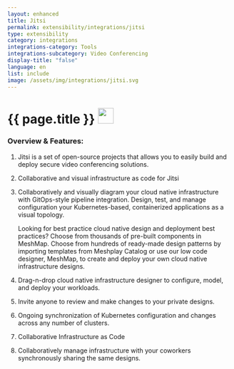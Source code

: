 ```yaml
---
layout: enhanced
title: Jitsi
permalink: extensibility/integrations/jitsi
type: extensibility
category: integrations
integrations-category: Tools
integrations-subcategory: Video Conferencing
display-title: "false"
language: en
list: include
image: /assets/img/integrations/jitsi.svg
---
```


<h1>{{ page.title }} <img src="{{ page.image }}" style="width: 35px; height: 35px;" /></h1>


<!-- This needs replaced with the Category property, not the sub-category.
 #### About: Jitsi is a set of open-source projects that allows you to easily build and deploy secure video conferencing solutions. -->

### Overview & Features:

1. Jitsi is a set of open-source projects that allows you to easily build and deploy secure video conferencing solutions.

2. Collaborative and visual infrastructure as code for Jitsi

4. 
    Collaboratively and visually diagram your cloud native infrastructure with GitOps-style pipeline integration. Design, test, and manage configuration your Kubernetes-based, containerized applications as a visual topology.



    Looking for best practice cloud native design and deployment best practices? Choose from thousands of pre-built components in MeshMap. Choose from hundreds of ready-made design patterns by importing templates from Meshplay Catalog or use our low code designer, MeshMap, to create and deploy your own cloud native infrastructure designs.



5. Drag-n-drop cloud native infrastructure designer to configure, model, and deploy your workloads.

6. Invite anyone to review and make changes to your private designs.

7. Ongoing synchronization of Kubernetes configuration and changes across any number of clusters.

8. Collaborative Infrastructure as Code

9. Collaboratively manage infrastructure with your coworkers synchronously sharing the same designs.

